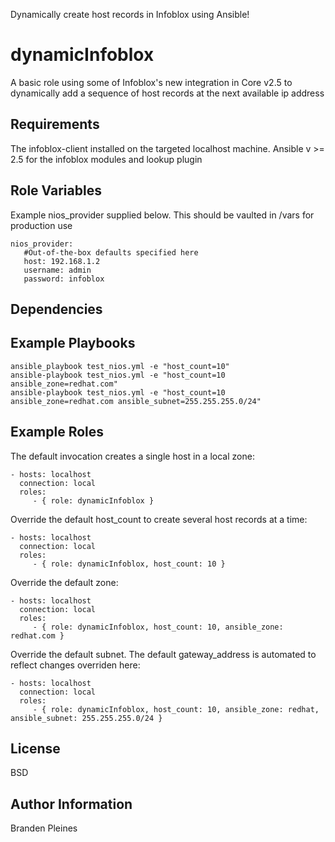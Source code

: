 Dynamically create host records in Infoblox using Ansible!

dynamicInfoblox
=========

A basic role using some of Infoblox's new integration in Core v2.5 to dynamically add a sequence of host records at the next available ip address

Requirements
------------

The infoblox-client installed on the targeted localhost machine. Ansible v >= 2.5 for the infoblox modules and lookup plugin

Role Variables
--------------
Example nios_provider supplied below. This should be vaulted in /vars for production use

```
nios_provider:
   #Out-of-the-box defaults specified here
   host: 192.168.1.2
   username: admin
   password: infoblox
```
Dependencies
------------

Example Playbooks
-----------------

```
ansible_playbook test_nios.yml -e "host_count=10" 
ansible-playbook test_nios.yml -e "host_count=10 ansible_zone=redhat.com"
ansible-playbook test_nios.yml -e "host_count=10 ansible_zone=redhat.com ansible_subnet=255.255.255.0/24"
```

Example Roles
-----------------

The default invocation creates a single host in a local zone:

    - hosts: localhost
      connection: local
      roles:
         - { role: dynamicInfoblox }

Override the default host_count to create several host records at a time:

    - hosts: localhost
      connection: local
      roles:
         - { role: dynamicInfoblox, host_count: 10 }

Override the default zone:

    - hosts: localhost
      connection: local
      roles:
         - { role: dynamicInfoblox, host_count: 10, ansible_zone: redhat.com }

Override the default subnet. The default gateway_address is automated to reflect changes overriden here:

    - hosts: localhost
      connection: local
      roles:
         - { role: dynamicInfoblox, host_count: 10, ansible_zone: redhat, ansible_subnet: 255.255.255.0/24 }

License
-------

BSD

Author Information
------------------

Branden Pleines
